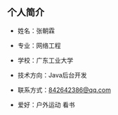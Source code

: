 ## 个人简介

 -  姓名：张朝霖
  
 - 专业：网络工程

 -  学校：广东工业大学

 -  技术方向：Java后台开发
 
 -  联系方式：842642386@qq.com

 -  爱好：户外运动 看书
<!--
**ChaplinLittleJenius/ChaplinLittleJenius** is a ✨ _special_ ✨ repository because its `README.md` (this file) appears on your GitHub profile.

Here are some ideas to get you started:

- 🔭 I’m currently working on ...
- 🌱 I’m currently learning ...
- 👯 I’m looking to collaborate on ...
- 🤔 I’m looking for help with ...
- 💬 Ask me about ...
- 📫 How to reach me: ...
- 😄 Pronouns: ...
- ⚡ Fun fact: ...
-->
